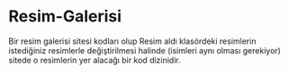 # Resim-Galerisi
Bir resim galerisi sitesi kodları olup Resim aldı klasördeki resimlerin istediğiniz resimlerle değiştirilmesi halinde (isimleri aynı olması gerekiyor) sitede o resimlerin yer alacağı bir kod dizinidir.
